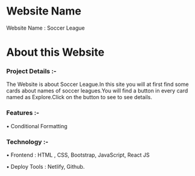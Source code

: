 # Website Name

Website Name : Soccer League



# About this Website

### Project Details :-

The Website is about Soccer League.In this site you will at first find some cards about names of soccer leagues.You will find a button in every card named as Explore.Click on the button to see to see details.


### Features :-

• Conditional Formatting



### Technology :-

• Frontend : HTML , CSS, Bootstrap, JavaScript, React JS

• Deploy Tools : Netlify, Github.
